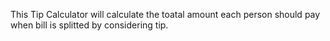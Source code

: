 This Tip Calculator will calculate the toatal amount each person should pay when bill is splitted by considering tip. 
